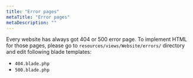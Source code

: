 ```yaml
---
title: "Error pages"
metaTitle: "Error pages"
metaDescription: ""
---
```

Every website has always got 404 or 500 error page. To implement HTML for those pages, please go to `resources/views/Website/errors/` directory and edit following blade templates:
- `404.blade.php`
- `500.blade.php`